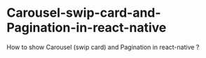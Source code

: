 # Carousel-swip-card-and-Pagination-in-react-native
How to show Carousel (swip card) and Pagination in react-native ?
